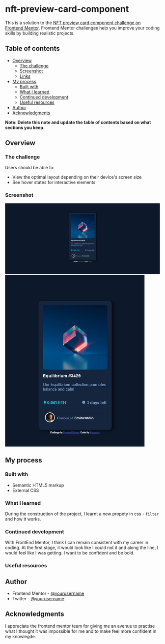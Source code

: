 # nft-preview-card-component
This is a solution to the [NFT preview card component challenge on Frontend Mentor](https://www.frontendmentor.io/challenges/nft-preview-card-component-SbdUL_w0U). Frontend Mentor challenges help you improve your coding skills by building realistic projects. 

## Table of contents

- [Overview](#overview)
  - [The challenge](#the-challenge)
  - [Screenshot](#screenshot)
  - [Links](#links)
- [My process](#my-process)
  - [Built with](#built-with)
  - [What I learned](#what-i-learned)
  - [Continued development](#continued-development)
  - [Useful resources](#useful-resources)
- [Author](#author)
- [Acknowledgments](#acknowledgments)

**Note: Delete this note and update the table of contents based on what sections you keep.**

## Overview

### The challenge

Users should be able to:

- View the optimal layout depending on their device's screen size
- See hover states for interactive elements

### Screenshot

![](/screenshots/Deskstop%20View.png)
![](/screenshots/Mobile%20View.png)

## My process

### Built with

- Semantic HTML5 markup
- External CSS



### What I learned

During the construction of the project, I learnt a new propety in css - `filter` and how it works.


### Continued development

With FrontEnd Mentor, I think I can remain consistent with my career in coding. At the first stage, it would look like I could not it and along the line, I would feel like I was getting. I want to be confident and be bold.

### Useful resources

## Author

- Frontend Mentor - [@yourusername](https://www.frontendmentor.io/profile/eminentdio)
- Twitter - [@yourusername](https://www.twitter.com/eminentdio)

## Acknowledgments
I appreciate the frontend mentor team for giving me an avenue to practise what I thought it was impossible for me and to make feel more confident in my knowlegde.

